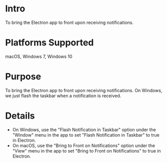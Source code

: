 # Intro
To bring the Electron app to front upon receiving notifications.

# Platforms Supported
macOS, Windows 7, Windows 10

# Purpose
To bring the Electron app to front upon receiving notifications. On Windows, we just flash the taskbar when a notification is received.

# Details
- On Windows, use the "Flash Notification in Taskbar" option under the "Window" menu in the app to set "Flash Notification in Taskbar" to true in Electron.
- On macOS, use the "Bring to Front on Notifications" option under the "View" menu in the app to set "Bring to Front on Notifications" to true in Electron.
